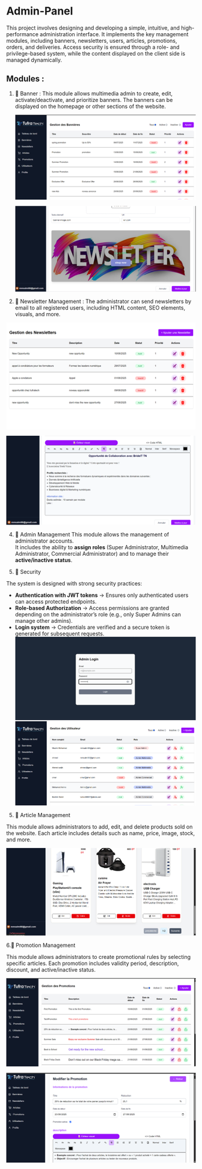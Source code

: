 # Admin-Panel

This project involves designing and developing a simple, intuitive, and high-performance administration interface. It implements the key management modules, including banners, newsletters, users, articles, promotions, orders, and deliveries. Access security is ensured through a role- and privilege-based system, while the content displayed on the client side is managed dynamically.

## Modules : 

1. 📌 Banner :
   This module allows multimedia admin to create, edit, activate/deactivate, and prioritize banners.
    The banners can be displayed on the homepage or other sections of the website.

   ![banner](banner1.png)

    ![banner](banner2.png)

3. 📌 Newsletter Management :
   The administrator can send newsletters by email to all registered users, including HTML content, SEO elements, visuals, and more.

  ![newsletter](newsletter1.png)

  ![newsletter](newsletter2.png)

4.  📌 Admin Management
This module allows the management of administrator accounts.  
It includes the ability to **assign roles** (Super Administrator, Multimedia Administrator, Commercial Administrator) and to manage their **active/inactive status**.

5. 🔐 Security

The system is designed with strong security practices:

- **Authentication with JWT tokens** → Ensures only authenticated users can access protected endpoints.  
- **Role-based Authorization** → Access permissions are granted depending on the administrator’s role (e.g., only Super Admins can manage other admins).  
- **Login system** → Credentials are verified and a secure token is generated for subsequent requests.
  ![login](login.png)
  ![utilisateur](utilisateur.png)
  
5. 📌 Article Management
  
  This module allows administrators to add, edit, and delete products sold on the website.
  Each article includes details such as name, price, image, stock, and more.

  ![article](articles1.png)
  
  
6.📌 Promotion Management

  This module allows administrators to create promotional rules by selecting specific articles.
  Each promotion includes validity period, description, discount, and active/inactive status.

  ![promotion](promotion1.png)

  ![promotion](promotion2.png)
